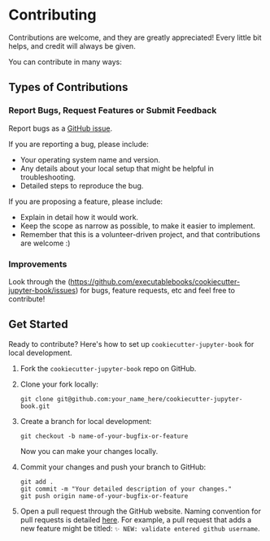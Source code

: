 
# Contributing

Contributions are welcome, and they are greatly appreciated! Every little bit
helps, and credit will always be given.

You can contribute in many ways:

## Types of Contributions

### Report Bugs, Request Features or Submit Feedback

Report bugs as a [GitHub issue](https://github.com/executablebooks/cookiecutter-jupyter-book/issues).

If you are reporting a bug, please include:

* Your operating system name and version.
* Any details about your local setup that might be helpful in troubleshooting.
* Detailed steps to reproduce the bug.

If you are proposing a feature, please include:

* Explain in detail how it would work.
* Keep the scope as narrow as possible, to make it easier to implement.
* Remember that this is a volunteer-driven project, and that contributions
  are welcome :)

### Improvements

Look through the (https://github.com/executablebooks/cookiecutter-jupyter-book/issues) for bugs, feature requests, etc and feel free to contribute!

## Get Started

Ready to contribute? Here's how to set up `cookiecutter-jupyter-book` for local development.

1. Fork the `cookiecutter-jupyter-book` repo on GitHub.
2. Clone your fork locally:

	```
 	git clone git@github.com:your_name_here/cookiecutter-jupyter-book.git
	```

4. Create a branch for local development:

	```
	git checkout -b name-of-your-bugfix-or-feature
	```
	Now you can make your changes locally.

5. Commit your changes and push your branch to GitHub:

	```
	git add .
	git commit -m "Your detailed description of your changes."
	git push origin name-of-your-bugfix-or-feature
	```

6. Open a pull request through the GitHub website. Naming convention for pull requests is detailed [here](https://github.com/executablebooks/.github/blob/master/CONTRIBUTING.md#commit-messages). For example, a pull request that adds a new feature might be titled: `✨ NEW: validate entered github username`.